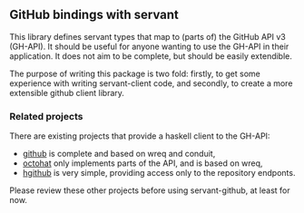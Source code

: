 ## GitHub bindings with servant

This library defines servant types that map to (parts of) the GitHub API v3
(GH-API). It should be useful for anyone wanting to use the GH-API in their
application. It does not aim to be complete, but should be easily extendible.

The purpose of writing this package is two fold: firstly, to get some experience
with writing servant-client code, and secondly, to create a more extensible
github client library. 

### Related projects

There are existing projects that provide a haskell client to the GH-API:
  * [github](http://hackage.haskell.org/package/github) is complete and
    based on wreq and conduit,
  * [octohat](http://hackage.haskell.org/package/octohat) only implements parts
    of the API, and is based on wreq,
  * [hgithub](http://hackage.haskell.org/package/hgithub) is very simple,
    providing access only to the repository endponts.

Please review these other projects before using servant-github, at least for now.



